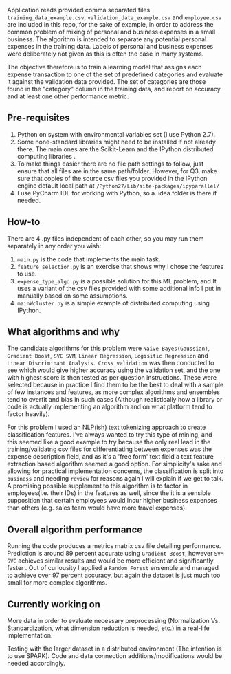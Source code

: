 

Application reads provided comma separated files `training_data_example.csv`, `validation_data_example.csv` and `employee.csv` are included in this repo, for the sake of example, in order to address the common problem of mixing of personal and business expenses in a small business.  The algorithm is intended to separate any potential personal expenses in the training data.  Labels of personal and business expenses were deliberately not given as this is often the case in many systems.

The objective therefore is to train a learning model that assigns each expense transaction to one of the set of predefined categories and evaluate it against the validation data provided.  The set of categories are those found in the "category" column in the training data, and report on accuracy and at least one other performance metric.

## Pre-requisites
1. Python on system with environmental variables set (I use Python 2.7).
2. Some none-standard libraries might need to be installed if not already there. The main ones are the Scikit-Learn and the IPython 	    distributed computing libraries .
3. To make things easier there are no file path settings to follow, just ensure that all files are in the same path/folder. However, for    Q3, make sure that copies of the source csv files you provided in the IPython engine default local path at
   `/Python27/Lib/site-packages/ipyparallel/`
4. I use PyCharm IDE for working with Python, so a .idea folder is there if needed.


## How-to
There are 4 .py files independent of each other, so you may run them separately in any order you wish: 
1. `main.py` is the code that implements the main task.
2. `feature_selection.py` is an exercise that shows why I chose the features to use.
3. `expense_type_algo.py` is a possible solution for this ML problem, and.It uses a variant of the csv files  provided with some          	    additional info I put in manually based on some assumptions.
4. `mainWcluster.py` is a simple example of distributed computing using IPython.

## What algorithms and why

The candidate algorithms for this problem were `Naive Bayes(Gaussian)`, `Gradient Boost`, `SVC SVM`, `Linear Regression`, `Logisitic Regression` and `Linear Discriminant Analysis`.` Cross validation` was then conducted to see which would give higher accuracy using the validation set, and the one with highest score is then tested as per question instructions. These were selected because in practice I find them to be the best to deal with a sample of few instances and features, as more complex algorithms and ensembles tend to overfit and bias in such cases (Although realistically how a library or code is actually implementing an algorithm and on what platform tend to factor heavily).

For this problem I used an NLP(ish) text tokenizing approach to create classification features. I've always wanted to try this type of mining, and this seemed like a good example to try because the only real lead in the training/validatng csv files for differentiating between expenses was the expense description field, and as it's a 'free form' text field a text feature extraction based algorithm seemed a good option. For simplicity's sake and allowing for practical implementation concerns, the classification is split into `business` and needing `review` for reasons again I will explain if we get to talk.
A promising possible supplement to this algorithm is to factor in employees(i.e. their IDs) in the features as well, since the it is a sensible supposition that certain employees would incur higher business expenses than others (e.g. sales team would have more travel expenses). 

## Overall algorithm performance

Running the code produces a metrics matrix csv file detailing performance. Prediction is around 89 percent accurate using `Gradient Boost`, however `SVM SVC` achieves similar results and would be more efficient and significantly faster . Out of curiousity I applied a `Random Forest` ensemble and managed to achieve over 97 percent accuracy, but again the dataset is just much too small for more complex algorithms.

## Currently working on

More data in order to evaluate necessary preprocessing (Normalization Vs. Standardization, what dimension reduction is needed, etc.) in a real-life implementation.

Testing with the larger dataset in a distributed environment (The intention is to use SPARK). Code and data connection additions/modifications would be needed accordingly.

